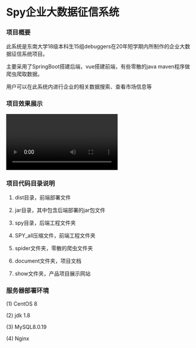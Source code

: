 #  Spy企业大数据征信系统

###  项目概要

此系统是东南大学18级本科生15组debuggers在20年短学期内所制作的企业大数据征信系统项目。

主要采用了SpringBoot搭建后端，vue搭建前端，有些零散的java maven程序做爬虫爬取数据。

用户可以在此系统内进行企业的相关数据搜索、查看市场信息等



###  项目效果展示

<video src="source\演示视频-配音.mp4"></video>



###  项目代码目录说明

1) dist目录，前端部署文件

2) jar目录，其中包含后端部署的jar包文件

3) spy目录，后端工程文件夹

4) SPY_all压缩文件，前端工程文件夹

5) spider文件夹，零散的爬虫文件夹

6) document文件夹，项目文档

7) show文件夹，产品项目展示网站



###  服务器部署环境

(1) CentOS 8 

(2) jdk 1.8 

(3) MySQL8.0.19 

(4) Nginx
